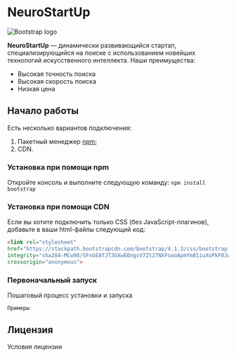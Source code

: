 # NeuroStartUp
![Bootstrap logo](https://camo.githubusercontent.com/c6727c717cad1e4820481abb87524f90782445c5/68747470733a2f2f692e696d6775722e636f6d2f495a4f525769492e706e67)

**NeuroStartUp** — динамически развивающийся стартап, специализирующийся на поиске с использованием новейших технологий искусственного интеллекта. Наши преимущества:
* Высокая точность поиска
* Высокая скорость поиска
* Низкая цена
## Начало работы 
Есть несколько вариантов подключения:
1. Пакетный менеджер [npm](https://npmjs.com); 
2. CDN.

### Установка при помощи npm 
Откройте консоль и выполните следующую команду: `npm install bootstrap`

### Установка при помощи CDN
Если вы хотите подключить только CSS (без JavaScript-плагинов), добавьте в ваши html-файлы следующий код:

```html
<link rel="stylesheet" 
href="https://stackpath.bootstrapcdn.com/bootstrap/4.1.3/css/bootstrap.min.css"
integrity="sha284-MCw98/SFnGE8fJT3GXwEOngsV7Zt27NXFoaoApmYm81iuXoPkF0JwJ8ERdknLPMO"
crossorigin="anonymous">
```
### Первоначальный запуск
Пошаговый процесс установки и запуска

`Примеры`

## Лицензия
Условия лицензии